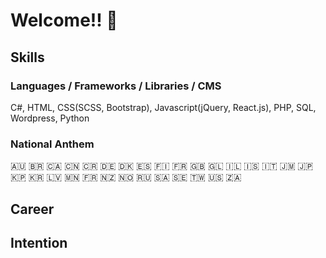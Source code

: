 # Welcome!! 👋

## Skills

### Languages / Frameworks / Libraries / CMS

C#, HTML, CSS(SCSS, Bootstrap), Javascript(jQuery, React.js), PHP, SQL, Wordpress, Python

### National Anthem

🇦🇺 🇧🇷 🇨🇦 🇨🇳 🇨🇷 🇩🇪 🇩🇰 🇪🇸 🇫🇮 🇫🇷 🇬🇧 🇬🇱 🇮🇱 🇮🇸 🇮🇹 🇯🇲 🇯🇵 🇰🇵 🇰🇷 🇱🇻 🇲🇳 🇫🇷 🇳🇿 🇳🇴 🇷🇺 🇸🇦 🇸🇪 🇹🇼 🇺🇸 🇿🇦

## Career

## Intention

<!--
**gene-ix/gene-ix** is a ✨ _special_ ✨ repository because its `README.md` (this file) appears on your GitHub profile.

Here are some ideas to get you started:

- 🔭 I’m currently working on ...
- 🌱 I’m currently learning ...
- 👯 I’m looking to collaborate on ...
- 🤔 I’m looking for help with ...
- 💬 Ask me about ...
- 📫 How to reach me: ...
- 😄 Pronouns: ...
- ⚡ Fun fact: ...
-->
